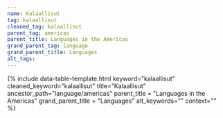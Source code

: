 ```yaml
---
name: Kalaallisut
tag: kalaallisut
cleaned_tag: kalaallisut
parent_tag: americas
parent_title: Languages in the Americas
grand_parent_tag: language
grand_parent_title: Languages
alt_tags: 
---
```


{% include data-table-template.html 
  keyword="kalaallisut" 
  cleaned_keyword="kalaallisut" 
  title="Kalaallisut"
  ancestor_path="language/americas" 
  parent_title = "Languages in the Americas"
  grand_parent_title = "Languages"
  alt_keywords=""
  context=""
%}

